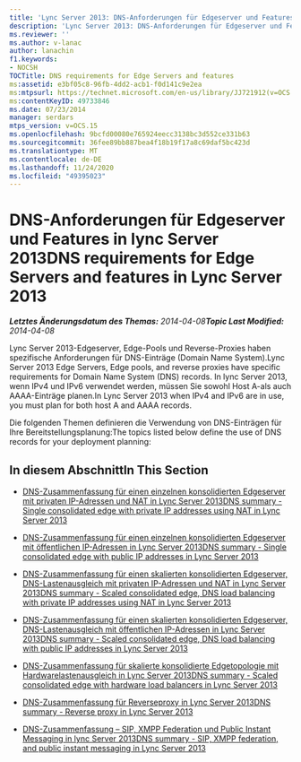 ```yaml
---
title: 'Lync Server 2013: DNS-Anforderungen für Edgeserver und Features'
description: 'Lync Server 2013: DNS-Anforderungen für Edgeserver und Features.'
ms.reviewer: ''
ms.author: v-lanac
author: lanachin
f1.keywords:
- NOCSH
TOCTitle: DNS requirements for Edge Servers and features
ms:assetid: e3bf05c8-96fb-4dd2-acb1-f0d141c9e2ea
ms:mtpsurl: https://technet.microsoft.com/en-us/library/JJ721912(v=OCS.15)
ms:contentKeyID: 49733846
ms.date: 07/23/2014
manager: serdars
mtps_version: v=OCS.15
ms.openlocfilehash: 9bcfd00080e765924eecc3138bc3d552ce331b63
ms.sourcegitcommit: 36fee89bb887bea4f18b19f17a8c69daf5bc423d
ms.translationtype: MT
ms.contentlocale: de-DE
ms.lasthandoff: 11/24/2020
ms.locfileid: "49395023"
---
```

# <a name="dns-requirements-for-edge-servers-and-features-in-lync-server-2013"></a><span data-ttu-id="a4b67-103">DNS-Anforderungen für Edgeserver und Features in lync Server 2013</span><span class="sxs-lookup"><span data-stu-id="a4b67-103">DNS requirements for Edge Servers and features in Lync Server 2013</span></span>

<div data-xmlns="http://www.w3.org/1999/xhtml">

<div class="topic" data-xmlns="http://www.w3.org/1999/xhtml" data-msxsl="urn:schemas-microsoft-com:xslt" data-cs="https://msdn.microsoft.com/">

<div data-asp="https://msdn2.microsoft.com/asp">



</div>

<div id="mainSection">

<div id="mainBody"><span data-ttu-id="a4b67-104">

<span> </span></span><span class="sxs-lookup"><span data-stu-id="a4b67-104">

<span> </span></span></span>

<span data-ttu-id="a4b67-105">_**Letztes Änderungsdatum des Themas:** 2014-04-08_</span><span class="sxs-lookup"><span data-stu-id="a4b67-105">_**Topic Last Modified:** 2014-04-08_</span></span>

<span data-ttu-id="a4b67-106">Lync Server 2013-Edgeserver, Edge-Pools und Reverse-Proxies haben spezifische Anforderungen für DNS-Einträge (Domain Name System).</span><span class="sxs-lookup"><span data-stu-id="a4b67-106">Lync Server 2013 Edge Servers, Edge pools, and reverse proxies have specific requirements for Domain Name System (DNS) records.</span></span> <span data-ttu-id="a4b67-107">In lync Server 2013, wenn IPv4 und IPv6 verwendet werden, müssen Sie sowohl Host A-als auch AAAA-Einträge planen.</span><span class="sxs-lookup"><span data-stu-id="a4b67-107">In Lync Server 2013 when IPv4 and IPv6 are in use, you must plan for both host A and AAAA records.</span></span>

<span data-ttu-id="a4b67-108">Die folgenden Themen definieren die Verwendung von DNS-Einträgen für Ihre Bereitstellungsplanung:</span><span class="sxs-lookup"><span data-stu-id="a4b67-108">The topics listed below define the use of DNS records for your deployment planning:</span></span>

<div>

## <a name="in-this-section"></a><span data-ttu-id="a4b67-109">In diesem Abschnitt</span><span class="sxs-lookup"><span data-stu-id="a4b67-109">In This Section</span></span>

  - [<span data-ttu-id="a4b67-110">DNS-Zusammenfassung für einen einzelnen konsolidierten Edgeserver mit privaten IP-Adressen und NAT in Lync Server 2013</span><span class="sxs-lookup"><span data-stu-id="a4b67-110">DNS summary - Single consolidated edge with private IP addresses using NAT in Lync Server 2013</span></span>](lync-server-2013-dns-summary-single-consolidated-edge-with-private-ip-addresses-using-nat.md)

  - [<span data-ttu-id="a4b67-111">DNS-Zusammenfassung für einen einzelnen konsolidierten Edgeserver mit öffentlichen IP-Adressen in Lync Server 2013</span><span class="sxs-lookup"><span data-stu-id="a4b67-111">DNS summary - Single consolidated edge with public IP addresses in Lync Server 2013</span></span>](lync-server-2013-dns-summary-single-consolidated-edge-with-public-ip-addresses.md)

  - [<span data-ttu-id="a4b67-112">DNS-Zusammenfassung für einen skalierten konsolidierten Edgeserver, DNS-Lastenausgleich mit privaten IP-Adressen und NAT in Lync Server 2013</span><span class="sxs-lookup"><span data-stu-id="a4b67-112">DNS summary - Scaled consolidated edge, DNS load balancing with private IP addresses using NAT in Lync Server 2013</span></span>](lync-server-2013-dns-summary-scaled-consolidated-edge-dns-load-balancing-with-private-ip-addresses-using-nat.md)

  - [<span data-ttu-id="a4b67-113">DNS-Zusammenfassung für einen skalierten konsolidierten Edgeserver, DNS-Lastenausgleich mit öffentlichen IP-Adressen in Lync Server 2013</span><span class="sxs-lookup"><span data-stu-id="a4b67-113">DNS summary - Scaled consolidated edge, DNS load balancing with public IP addresses in Lync Server 2013</span></span>](lync-server-2013-dns-summary-scaled-consolidated-edge-dns-load-balancing-with-public-ip-addresses.md)

  - [<span data-ttu-id="a4b67-114">DNS-Zusammenfassung für skalierte konsolidierte Edgetopologie mit Hardwarelastenausgleich in Lync Server 2013</span><span class="sxs-lookup"><span data-stu-id="a4b67-114">DNS summary - Scaled consolidated edge with hardware load balancers in Lync Server 2013</span></span>](lync-server-2013-dns-summary-scaled-consolidated-edge-with-hardware-load-balancers.md)

  - [<span data-ttu-id="a4b67-115">DNS-Zusammenfassung für Reverseproxy in Lync Server 2013</span><span class="sxs-lookup"><span data-stu-id="a4b67-115">DNS summary - Reverse proxy in Lync Server 2013</span></span>](lync-server-2013-dns-summary-reverse-proxy.md)

  - [<span data-ttu-id="a4b67-116">DNS-Zusammenfassung – SIP, XMPP Federation und Public Instant Messaging in lync Server 2013</span><span class="sxs-lookup"><span data-stu-id="a4b67-116">DNS summary - SIP, XMPP federation, and public instant messaging in Lync Server 2013</span></span>](lync-server-2013-dns-summary-sip-xmpp-federation-and-public-instant-messaging.md)

<span data-ttu-id="a4b67-117"></div>

</div>

<span> </span>

</div>

</div>

</span><span class="sxs-lookup"><span data-stu-id="a4b67-117"></div>

</div>

<span> </span>

</div>

</div>

</span></span></div>

